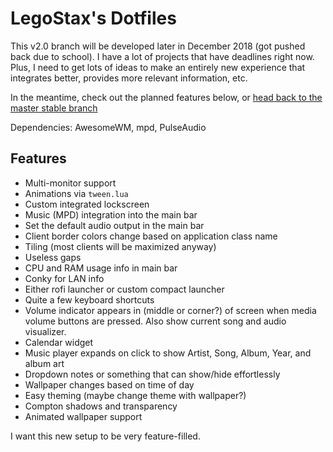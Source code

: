 # LegoStax's Dotfiles

This v2.0 branch will be developed later in December 2018 (got pushed back due to school). I have a lot of projects that have deadlines right now. Plus, I need to get lots of ideas to make an entirely new experience that integrates better, provides more relevant information, etc.

In the meantime, check out the planned features below, or [head back to the master stable branch](https://github.com/legostax/dotfiles)

Dependencies: AwesomeWM, mpd, PulseAudio

## Features
- Multi-monitor support
- Animations via `tween.lua`
- Custom integrated lockscreen
- Music (MPD) integration into the main bar
- Set the default audio output in the main bar
- Client border colors change based on application class name
- Tiling (most clients will be maximized anyway)
- Useless gaps
- CPU and RAM usage info in main bar
- Conky for LAN info
- Either rofi launcher or custom compact launcher
- Quite a few keyboard shortcuts
- Volume indicator appears in (middle or corner?) of screen when media volume buttons are pressed. Also show current song and audio visualizer.
- Calendar widget
- Music player expands on click to show Artist, Song, Album, Year, and album art
- Dropdown notes or something that can show/hide effortlessly
- Wallpaper changes based on time of day
- Easy theming (maybe change theme with wallpaper?)
- Compton shadows and transparency
- Animated wallpaper support

I want this new setup to be very feature-filled.
